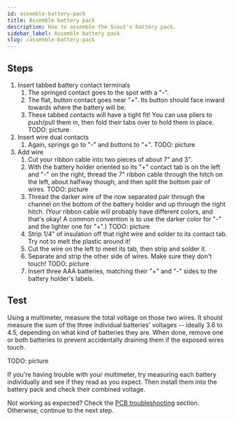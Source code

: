 ```yaml
---
id: assemble-battery-pack
title: Assemble battery pack
description: How to assemble the Scout's battery pack.
sidebar_label: Assemble battery pack
slug: /assemble-battery-pack
---
```


## Steps

1. Insert tabbed battery contact terminals
   1. The springed contact goes to the spot with a "-".
   2. The flat, button contact goes near "+". Its button should face inward towards where the battery will be.
   3. These tabbed contacts will have a tight fit! You can use pliers to push/pull them in, then fold their tabs over to hold them in place.
      TODO: picture
2. Insert wire dual contacts
   1. Again, springs go to "-" and buttons to "+".
      TODO: picture
3. Add wire
   1. Cut your ribbon cable into two pieces of about 7" and 3".
   2. With the battery holder oriented so its "+" contact tab is on the left and "-" on the right, thread the 7" ribbon cable through the hitch on the left, about halfway though, and then split the bottom pair of wires.
      TODO: picture
   3. Thread the darker wire of the now separated pair through the channel on the bottom of the battery holder and up through the right hitch. (Your ribbon cable will probably have different colors, and that's okay! A common convention is to use the darker color for "-" and the lighter one for "+".)
      TODO: picture
   4. Strip 1/4" of insulation off that right wire and solder to its contact tab. Try not to melt the plastic around it!
   5. Cut the wire on the left to meet its tab, then strip and solder it.
   6. Separate and strip the other side of wires. Make sure they don't touch!
      TODO: picture
   7. Insert three AAA batteries, matching their "+" and "-" sides to the battery holder's labels.

## Test

Using a multimeter, measure the total voltage on those two wires. It should measure the sum of the three individual batteries' voltages -- ideally 3.6 to 4.5, depending on what kind of batteries they are. When done, remove one or both batteries to prevent accidentally draining them if the exposed wires touch.

TODO: picture

If you're having trouble with your multimeter, try measuring each battery individually and see if they read as you expect. Then install them into the battery pack and check their combined voltage.

Not working as expected? Check the [PCB troubleshooting](pcb-troubleshooting.md) section. Otherwise, continue to the next step.
